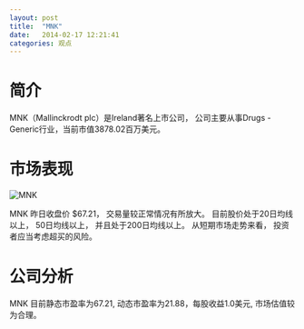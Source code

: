 ```yaml
---
layout: post
title:  "MNK"
date:   2014-02-17 12:21:41
categories: 观点
---
```


# 简介
MNK（Mallinckrodt plc）是Ireland著名上市公司，
公司主要从事Drugs - Generic行业，当前市值3878.02百万美元。

# 市场表现

![MNK](http://finviz.com/chart.ashx?t=MNK&ty=c&ta=1&p=d&s=l)

MNK 昨日收盘价 $67.21，
交易量较正常情况有所放大。
目前股价处于20日均线以上，
50日均线以上，
并且处于200日均线以上。
从短期市场走势来看，
投资者应当考虑超买的风险。

# 公司分析
MNK 目前静态市盈率为67.21, 动态市盈率为21.88，每股收益1.0美元,
市场估值较为合理。
